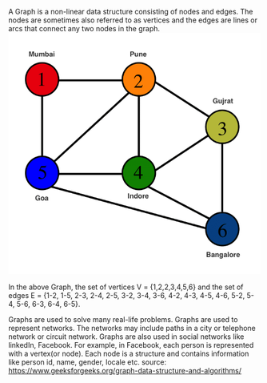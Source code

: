 A Graph is a non-linear data structure consisting of nodes and edges. The nodes are sometimes also referred to as vertices and the edges are lines or arcs that connect any two nodes in the graph.
![alt text](https://github.com/project-mlx/ADS/blob/main/Graphs/graph-data-structures-L.png)

In the above Graph, the set of vertices V = {1,2,2,3,4,5,6} and the set of edges E = {1-2, 1-5, 2-3, 2-4, 2-5, 3-2, 3-4, 3-6, 4-2, 4-3, 4-5, 4-6, 5-2, 5-4, 5-6, 6-3, 6-4, 6-5}.

Graphs are used to solve many real-life problems. Graphs are used to represent networks. The networks may include paths in a city or telephone network or circuit network. Graphs are also used in social networks like linkedIn, Facebook. For example, in Facebook, each person is represented with a vertex(or node). Each node is a structure and contains information like person id, name, gender, locale etc.
source: https://www.geeksforgeeks.org/graph-data-structure-and-algorithms/
